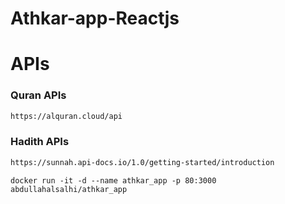 # Athkar-app-Reactjs

# APIs

### Quran APIs 

```bash
https://alquran.cloud/api
```

### Hadith APIs

```bash
https://sunnah.api-docs.io/1.0/getting-started/introduction
```

```docker
docker run -it -d --name athkar_app -p 80:3000 abdullahalsalhi/athkar_app
```
